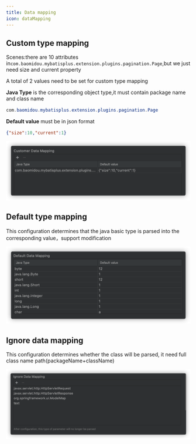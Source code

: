 ```yaml
---
title: Data mapping
icon: dataMapping
---
```



## Custom type mapping
Scenes:there are 10 attributes in`com.baomidou.mybatisplus.extension.plugins.pagination.Page`,but we just need size and current property

A total of 2 values need to be set for custom type mapping

**Java Type** is the corresponding object type,it must contain package name and class name
```java
com.baomidou.mybatisplus.extension.plugins.pagination.Page
```

**Default value** must be in json format
```json
{"size":10,"current":1}
```

![](../../../.vuepress/public/img/customDataMapping_en.png)

## Default type mapping
This configuration determines that the java basic type is parsed into the corresponding value，support modification

![](../../../.vuepress/public/img/defaultDataMapping_en.png)

## Ignore data mapping
This configuration determines whether the class will be parsed, it need full class name path(packageName+className)

![](../../../.vuepress/public/img/ignoreDataMapping_en.png)